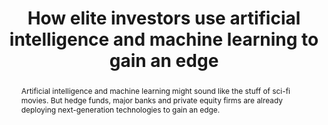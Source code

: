 ---
category: news
title: How elite investors use artificial intelligence and machine learning to gain an edge
abstract: Artificial intelligence and machine learning might sound like the stuff of sci-fi movies. But hedge funds, major banks and private equity firms are already deploying next-generation technologies to gain an edge.
publishedDateTime: 2019-02-17T16:39:00Z
sourceUrl: https://www.cnn.com/2019/02/17/investing/artificial-intelligence-investors-machine-learning/index.html
type: article

provider:
  name: CNN
  id: V_AAqcK7_global
tags:
  - AI

images: 
  - url: assets/images/2019/3/How-elite-investors-use-artificial-intelligence-and-machine-learning-to-gain-an-edge-1.jpg
    width: 1100
    height: 619
    quality: 74
    title: None
    attribution: 
    focalRegion:
      x1: 490
      x2: 490
      y1: 282
      y2: 282

---